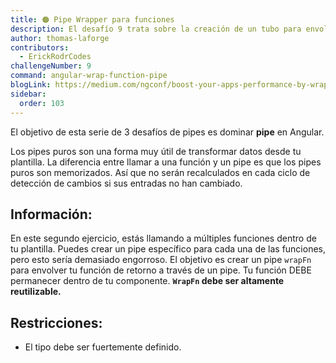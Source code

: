```yaml
---
title: 🟠 Pipe Wrapper para funciones
description: El desafío 9 trata sobre la creación de un tubo para envolver funciones de componentes
author: thomas-laforge
contributors:
  - ErickRodrCodes
challengeNumber: 9
command: angular-wrap-function-pipe
blogLink: https://medium.com/ngconf/boost-your-apps-performance-by-wrapping-your-functions-inside-a-pipe-7e889a901d1d
sidebar:
  order: 103
---
```


El objetivo de esta serie de 3 desafíos de pipes es dominar **pipe** en Angular.

Los pipes puros son una forma muy útil de transformar datos desde tu plantilla. La diferencia entre llamar a una función y un pipe es que los pipes puros son memorizados. Así que no serán recalculados en cada ciclo de detección de cambios si sus entradas no han cambiado.

## Información:

En este segundo ejercicio, estás llamando a múltiples funciones dentro de tu plantilla. Puedes crear un pipe específico para cada una de las funciones, pero esto sería demasiado engorroso.
El objetivo es crear un pipe `wrapFn` para envolver tu función de retorno a través de un pipe. Tu función DEBE permanecer dentro de tu componente. **`WrapFn` debe ser altamente reutilizable.**

## Restricciones:

- El tipo debe ser fuertemente definido.
